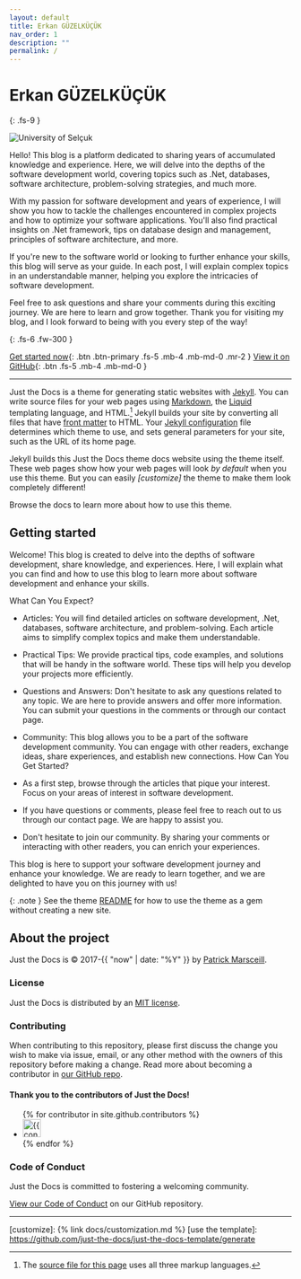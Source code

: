 ```yaml
---
layout: default
title: Erkan GÜZELKÜÇÜK
nav_order: 1
description: ""
permalink: /
---
```


# Erkan GÜZELKÜÇÜK
{: .fs-9 }

<img src="https://tf.selcuk.edu.tr/dosyalar/files/033001/2022-2023/Güz/Etkinlik/koc2.JPG" alt="University of Selçuk">

Hello! This blog is a platform dedicated to sharing years of accumulated knowledge and experience. Here, we will delve into the depths of the software development world, covering topics such as .Net, databases, software architecture, problem-solving strategies, and much more.

With my passion for software development and years of experience, I will show you how to tackle the challenges encountered in complex projects and how to optimize your software applications. You'll also find practical insights on .Net framework, tips on database design and management, principles of software architecture, and more.

If you're new to the software world or looking to further enhance your skills, this blog will serve as your guide. In each post, I will explain complex topics in an understandable manner, helping you explore the intricacies of software development.

Feel free to ask questions and share your comments during this exciting journey. We are here to learn and grow together. Thank you for visiting my blog, and I look forward to being with you every step of the way!

{: .fs-6 .fw-300 }

[Get started now](#getting-started){: .btn .btn-primary .fs-5 .mb-4 .mb-md-0 .mr-2 }
[View it on GitHub][Just the Docs repo]{: .btn .fs-5 .mb-4 .mb-md-0 }

---



Just the Docs is a theme for generating static websites with [Jekyll]. You can write source files for your web pages using [Markdown], the [Liquid] templating language, and HTML.[^1] Jekyll builds your site by converting all files that have [front matter] to HTML. Your [Jekyll configuration] file determines which theme to use, and sets general parameters for your site, such as the URL of its home page.

Jekyll builds this Just the Docs theme docs website using the theme itself. These web pages show how your web pages will look *by default* when you use this theme. But you can easily *[customize]* the theme to make them look completely different!

Browse the docs to learn more about how to use this theme.

## Getting started

Welcome! This blog is created to delve into the depths of software development, share knowledge, and experiences. Here, I will explain what you can find and how to use this blog to learn more about software development and enhance your skills.

What Can You Expect?

- Articles: You will find detailed articles on software development, .Net, databases, software architecture, and problem-solving. Each article aims to simplify complex topics and make them understandable.
- Practical Tips: We provide practical tips, code examples, and solutions that will be handy in the software world. These tips will help you develop your projects more efficiently.
- Questions and Answers: Don't hesitate to ask any questions related to any topic. We are here to provide answers and offer more information. You can submit your questions in the comments or through our contact page.
- Community: This blog allows you to be a part of the software development community. You can engage with other readers, exchange ideas, share experiences, and establish new connections.
How Can You Get Started?

- As a first step, browse through the articles that pique your interest. Focus on your areas of interest in software development.
- If you have questions or comments, please feel free to reach out to us through our contact page. We are happy to assist you.
- Don't hesitate to join our community. By sharing your comments or interacting with other readers, you can enrich your experiences.

This blog is here to support your software development journey and enhance your knowledge. We are ready to learn together, and we are delighted to have you on this journey with us!

{: .note }
See the theme [README][Just the Docs README] for how to use the theme as a gem without creating a new site.

## About the project

Just the Docs is &copy; 2017-{{ "now" | date: "%Y" }} by [Patrick Marsceill](https://patrickmarsceill.com).

### License

Just the Docs is distributed by an [MIT license](https://github.com/just-the-docs/just-the-docs/tree/main/LICENSE.txt).

### Contributing

When contributing to this repository, please first discuss the change you wish to make via issue,
email, or any other method with the owners of this repository before making a change. Read more about becoming a contributor in [our GitHub repo](https://github.com/just-the-docs/just-the-docs#contributing).

#### Thank you to the contributors of Just the Docs!

<ul class="list-style-none">
{% for contributor in site.github.contributors %}
  <li class="d-inline-block mr-1">
     <a href="{{ contributor.html_url }}"><img src="{{ contributor.avatar_url }}" width="32" height="32" alt="{{ contributor.login }}"></a>
  </li>
{% endfor %}
</ul>

### Code of Conduct

Just the Docs is committed to fostering a welcoming community.

[View our Code of Conduct](https://github.com/just-the-docs/just-the-docs/tree/main/CODE_OF_CONDUCT.md) on our GitHub repository.

----

[^1]: The [source file for this page] uses all three markup languages.

[^2]: [It can take up to 10 minutes for changes to your site to publish after you push the changes to GitHub](https://docs.github.com/en/pages/setting-up-a-github-pages-site-with-jekyll/creating-a-github-pages-site-with-jekyll#creating-your-site).

[Jekyll]: https://jekyllrb.com
[Markdown]: https://daringfireball.net/projects/markdown/
[Liquid]: https://github.com/Shopify/liquid/wiki
[Front matter]: https://jekyllrb.com/docs/front-matter/
[Jekyll configuration]: https://jekyllrb.com/docs/configuration/
[source file for this page]: https://github.com/just-the-docs/just-the-docs/blob/main/index.md
[Just the Docs Template]: https://just-the-docs.github.io/just-the-docs-template/
[Just the Docs]: https://just-the-docs.com
[Just the Docs repo]: https://github.com/just-the-docs/just-the-docs
[Just the Docs README]: https://github.com/just-the-docs/just-the-docs/blob/main/README.md
[GitHub Pages]: https://pages.github.com/
[Template README]: https://github.com/just-the-docs/just-the-docs-template/blob/main/README.md
[GitHub Pages / Actions workflow]: https://github.blog/changelog/2022-07-27-github-pages-custom-github-actions-workflows-beta/
[customize]: {% link docs/customization.md %}
[use the template]: https://github.com/just-the-docs/just-the-docs-template/generate
